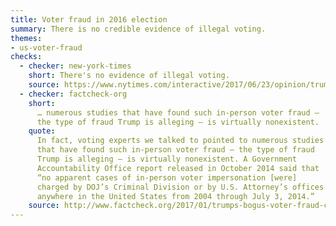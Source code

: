 ```yaml
---
title: Voter fraud in 2016 election
summary: There is no credible evidence of illegal voting.
themes:
- us-voter-fraud
checks:
  - checker: new-york-times
    short: There's no evidence of illegal voting.
    source: https://www.nytimes.com/interactive/2017/06/23/opinion/trumps-lies.html
  - checker: factcheck-org
    short:
      … numerous studies that have found such in-person voter fraud —
      the type of fraud Trump is alleging — is virtually nonexistent.
    quote:
      In fact, voting experts we talked to pointed to numerous studies
      that have found such in-person voter fraud — the type of fraud
      Trump is alleging — is virtually nonexistent. A Government
      Accountability Office report released in October 2014 said that
      “no apparent cases of in-person voter impersonation [were]
      charged by DOJ’s Criminal Division or by U.S. Attorney’s offices
      anywhere in the United States from 2004 through July 3, 2014.”
    source: http://www.factcheck.org/2017/01/trumps-bogus-voter-fraud-claims-revisited/
---
```

